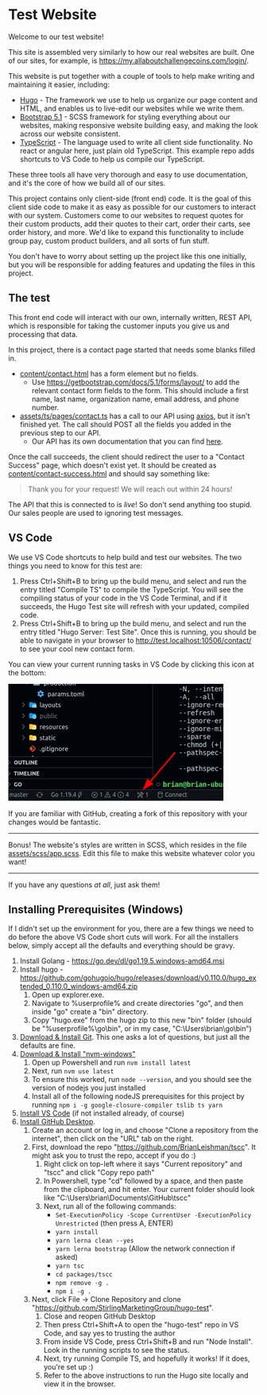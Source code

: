 # Test Website

Welcome to our test website!

This site is assembled very similarly to how our real websites are built. One of our sites, for example, is <https://my.allaboutchallengecoins.com/login/>.

This website is put together with a couple of tools to help make writing and maintaining it easier, including:

- [Hugo](https://gohugo.io/) - The framework we use to help us organize our page content and HTML, and enables us to live-edit our websites while we write them.
- [Bootstrap 5.1](https://getbootstrap.com/docs/5.1/getting-started/introduction/) - SCSS framework for styling everything about our websites, making responsive website building easy, and making the look across our website consistent.
- [TypeScript](https://www.typescriptlang.org/) - The language used to write all client side functionality. No react or angular here, just plain old TypeScript. This example repo adds shortcuts to VS Code to help us compile our TypeScript.

These three tools all have very thorough and easy to use documentation, and it's the core of how we build all of our sites.

This project contains only client-side (front end) code. It is the goal of this client side code to make it as easy as possible for our customers to interact with our system. Customers come to our websites to request quotes for their custom products, add their quotes to their cart, order their carts, see order history, and more. We'd like to expand this functionality to include group pay, custom product builders, and all sorts of fun stuff.

You don't have to worry about setting up the project like this one initially, but you will be responsible for adding features and updating the files in this project.

## The test

This front end code will interact with our own, internally written, REST API, which is responsible for taking the customer inputs you give us and processing that data.

In this project, there is a contact page started that needs some blanks filled in.

- [content/contact.html](content/contact.html) has a form element but no fields.
    - Use <https://getbootstrap.com/docs/5.1/forms/layout/> to add the relevant contact form fields to the form. This should include a first name, last name, organization name, email address, and phone number.
- [assets/ts/pages/contact.ts](assets/ts/pages/contact.ts) has a call to our API using [axios](https://www.npmjs.com/package/axios), but it isn't finished yet. The call should POST all the fields you added in the previous step to our API.
    - Our API has its own documentation that you can find [here](https://api2.allaboutchallengecoins.com/docs/#/Contact%20Form%20Submissions/post_contacts).

Once the call succeeds, the client should redirect the user to a "Contact Success" page, which doesn't exist yet. It should be created as [content/contact-success.html](content/contact-success.html) and should say something like:

> Thank you for your request! We will reach out within 24 hours!

The API that this is connected to is *live*! So don't send anything too stupid. Our sales people are used to ignoring test messages.

## VS Code

We use VS Code shortcuts to help build and test our websites. The two things you need to know for this test are:

1. Press Ctrl+Shift+B to bring up the build menu, and select and run the entry titled "Compile TS" to compile the TypeScript. You will see the compiling status of your code in the VS Code Terminal, and if it succeeds, the Hugo Test site will refresh with your updated, compiled code.
2. Press Ctrl+Shift+B to bring up the build menu, and select and run the entry titled "Hugo Server: Test Site". Once this is running, you should be able to navigate in your browser to <http://test.localhost:10506/contact/> to see your cool new contact form.

You can view your current running tasks in VS Code by clicking this icon at the bottom:

![Show Running Tasks](images/showbuildtasks.png)

If you are familiar with GitHub, creating a fork of this repository with your changes would be fantastic.

---

Bonus! The website's styles are written in SCSS, which resides in the file [assets/scss/app.scss](assets/scss/app.scss). Edit this file to make this website whatever color you want!

---

If you have any questions *at all*, just ask them!

## Installing Prerequisites (Windows)

If I didn't set up the environment for you, there are a few things we need to do before the above VS Code short cuts will work. For all the installers below, simply accept all the defaults and everything should be gravy.

1. Install Golang - <https://go.dev/dl/go1.19.5.windows-amd64.msi>
2. Install hugo - <https://github.com/gohugoio/hugo/releases/download/v0.110.0/hugo_extended_0.110.0_windows-amd64.zip>
    1. Open up explorer.exe.
    2. Navigate to %userprofile% and create directories "go", and then inside "go" create a "bin" directory.
    3. Copy "hugo.exe" from the hugo zip to this new "bin" folder (should be "%userprofile%\go\bin", or in my case, "C:\Users\brian\go\bin")
3. [Download & Install Git](https://github.com/git-for-windows/git/releases/download/v2.39.1.windows.1/Git-2.39.1-64-bit.exe). This one asks a lot of questions, but just all the defaults are fine.
4. [Download & Install "nvm-windows"](https://github.com/coreybutler/nvm-windows/releases/download/1.1.10/nvm-setup.exe)
    1. Open up Powershell and run `nvm install latest`
    2. Next, run `nvm use latest`
    3. To ensure this worked, run `node --version`, and you should see the version of nodejs you just installed
    4. Install all of the following nodeJS prerequisites for this project by running `npm i -g google-closure-compiler tslib ts yarn`
5. [Install VS Code](https://code.visualstudio.com/download) (if not installed already, of course)
6. [Install GitHub Desktop](https://desktop.github.com/).
    1. Create an account or log in, and choose "Clone a repository from the internet", then click on the "URL" tab on the right.
    2. First, download the repo "https://github.com/BrianLeishman/tscc". It might ask you to trust the repo, accept if you do :)
        1. Right click on top-left where it says "Current repository" and "tscc" and click "Copy repo path"
        2. In Powershell, type "cd" followed by a space, and then paste from the clipboard, and hit enter. Your current folder should look like "C:\Users\brian\Documents\GitHub\tscc"
        3. Next, run all of the following commands:
            - `Set-ExecutionPolicy -Scope CurrentUser -ExecutionPolicy Unrestricted` (then press A, ENTER)
            - `yarn install`
            - `yarn lerna clean --yes`
            - `yarn lerna bootstrap` (Allow the network connection if asked)
            - `yarn tsc`
            - `cd packages/tscc`
            - `npm remove -g .`
            - `npm i -g .`
    3. Next, click File -> Clone Repository and clone "https://github.com/StirlingMarketingGroup/hugo-test".
        1. Close and reopen GitHub Desktop
        2. Then press Ctrl+Shift+A to open the "hugo-test" repo in VS Code, and say yes to trusting the author
        3. From inside VS Code, press Ctrl+Shift+B and run "Node Install". Look in the running scripts to see the status.
        4. Next, try running Compile TS, and hopefully it works! If it does, you're set up :)
        5. Refer to the above instructions to run the Hugo site locally and view it in the browser.
